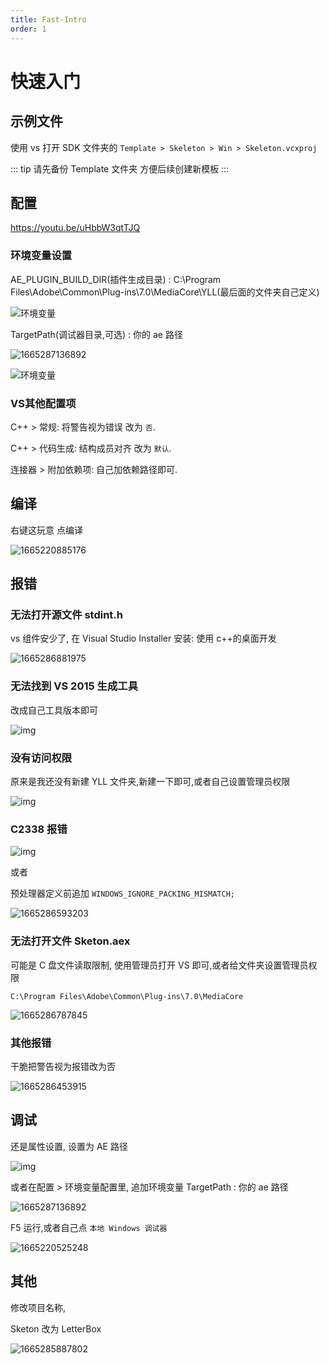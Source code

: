 ```yaml
---
title: Fast-Intro
order: 1
---
```


# 快速入门

## 示例文件

使用 vs 打开 SDK 文件夹的 `Template > Skeleton > Win > Skeleton.vcxproj`

::: tip
请先备份 Template 文件夹 方便后续创建新模板
:::

## 配置

<https://youtu.be/uHbbW3qtTJQ>

### 环境变量设置

AE_PLUGIN_BUILD_DIR(插件生成目录) : C:\Program Files\Adobe\Common\Plug-ins\7.0\MediaCore\YLL(最后面的文件夹自己定义)

![环境变量](/images\environment.png)

TargetPath(调试器目录,可选) : 你的 ae 路径

![1665287136892](/images/1665287136892.png)

![环境变量](/images\property.png)

### VS其他配置项

C++ > 常规: 将警告视为错误 改为 `否`.

C++ > 代码生成: 结构成员对齐 改为 `默认`.

连接器 > 附加依赖项: 自己加依赖路径即可.

## 编译

右键这玩意 点编译

![1665220885176](/images/1665220885176.png)

## 报错

### 无法打开源文件 stdint.h

vs 组件安少了, 在 Visual Studio Installer 安装: 使用 c++的桌面开发

![1665286881975](/images/1665286881975.png)

### 无法找到 VS 2015 生成工具

改成自己工具版本即可

![img](/images\tool.png)

### 没有访问权限

原来是我还没有新建 YLL 文件夹,新建一下即可,或者自己设置管理员权限

![img](/images\folder.png)

### C2338 报错

![img](/images\C2338.png)

或者

预处理器定义前追加 `WINDOWS_IGNORE_PACKING_MISMATCH;`

![1665286593203](/images/1665286593203.png)

### 无法打开文件 Sketon.aex

可能是 C 盘文件读取限制, 使用管理员打开 VS 即可,或者给文件夹设置管理员权限

`C:\Program Files\Adobe\Common\Plug-ins\7.0\MediaCore`

![1665286787845](/images/1665286787845.png)

### 其他报错

干脆把警告视为报错改为否

![1665286453915](/images/1665286453915.png)

## 调试

还是属性设置, 设置为 AE 路径

![img](/images\ae.png)

或者在配置 > 环境变量配置里, 追加环境变量 TargetPath : 你的 ae 路径

![1665287136892](/images/1665287136892.png)

F5 运行,或者自己点 `本地 Windows 调试器`

![1665220525248](/images/1665220525248.png)

## 其他

修改项目名称,

Sketon 改为 LetterBox

![1665285887802](/images/1665285887802.png)
